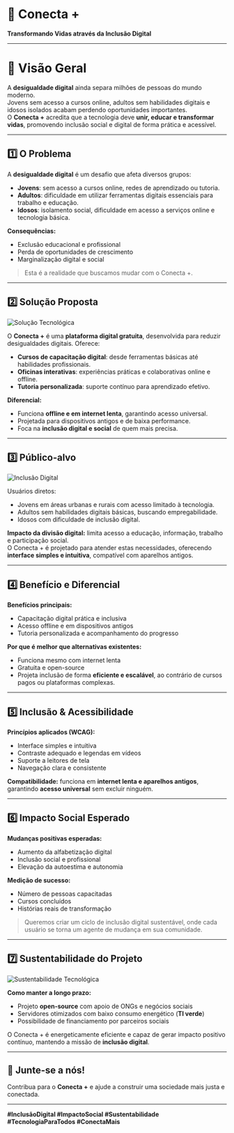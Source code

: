 # 🌟 Conecta +

**Transformando Vidas através da Inclusão Digital**  

---

# 📌 Visão Geral
A **desigualdade digital** ainda separa milhões de pessoas do mundo moderno.  
Jovens sem acesso a cursos online, adultos sem habilidades digitais e idosos isolados acabam perdendo oportunidades importantes.  
O **Conecta +** acredita que a tecnologia deve **unir, educar e transformar vidas**, promovendo inclusão social e digital de forma prática e acessível.

---

## 1️⃣ O Problema
 
A **desigualdade digital** é um desafio que afeta diversos grupos:  

- **Jovens**: sem acesso a cursos online, redes de aprendizado ou tutoria.  
- **Adultos**: dificuldade em utilizar ferramentas digitais essenciais para trabalho e educação.  
- **Idosos**: isolamento social, dificuldade em acesso a serviços online e tecnologia básica.  

**Consequências:**  
- Exclusão educacional e profissional  
- Perda de oportunidades de crescimento  
- Marginalização digital e social  

> Esta é a realidade que buscamos mudar com o Conecta +.

---

## 2️⃣ Solução Proposta
![Solução Tecnológica](https://images.unsplash.com/photo-1521791136064-7986c2920216?crop=entropy&cs=tinysrgb&fit=max&fm=jpg&q=80&w=1080)  

O **Conecta +** é uma **plataforma digital gratuita**, desenvolvida para reduzir desigualdades digitais. Oferece:  

- **Cursos de capacitação digital**: desde ferramentas básicas até habilidades profissionais.  
- **Oficinas interativas**: experiências práticas e colaborativas online e offline.  
- **Tutoria personalizada**: suporte contínuo para aprendizado efetivo.  

**Diferencial:**  
- Funciona **offline e em internet lenta**, garantindo acesso universal.  
- Projetada para dispositivos antigos e de baixa performance.  
- Foca na **inclusão digital e social** de quem mais precisa.

---

## 3️⃣ Público-alvo
![Inclusão Digital](https://images.unsplash.com/photo-1504384308090-c894fdcc538d?crop=entropy&cs=tinysrgb&fit=max&fm=jpg&q=80&w=1080)  

Usuários diretos:  

- Jovens em áreas urbanas e rurais com acesso limitado à tecnologia.  
- Adultos sem habilidades digitais básicas, buscando empregabilidade.  
- Idosos com dificuldade de inclusão digital.  

**Impacto da divisão digital:** limita acesso a educação, informação, trabalho e participação social.  
O Conecta + é projetado para atender estas necessidades, oferecendo **interface simples e intuitiva**, compatível com aparelhos antigos.

---

## 4️⃣ Benefício e Diferencial
  
**Benefícios principais:**  
- Capacitação digital prática e inclusiva  
- Acesso offline e em dispositivos antigos  
- Tutoria personalizada e acompanhamento do progresso  

**Por que é melhor que alternativas existentes:**  
- Funciona mesmo com internet lenta  
- Gratuita e open-source  
- Projeta inclusão de forma **eficiente e escalável**, ao contrário de cursos pagos ou plataformas complexas.

---

## 5️⃣ Inclusão & Acessibilidade

**Princípios aplicados (WCAG):**  
- Interface simples e intuitiva  
- Contraste adequado e legendas em vídeos  
- Suporte a leitores de tela  
- Navegação clara e consistente  

**Compatibilidade:** funciona em **internet lenta e aparelhos antigos**, garantindo **acesso universal** sem excluir ninguém.

---

## 6️⃣ Impacto Social Esperado

**Mudanças positivas esperadas:**  
- Aumento da alfabetização digital  
- Inclusão social e profissional  
- Elevação da autoestima e autonomia  

**Medição de sucesso:**  
- Número de pessoas capacitadas  
- Cursos concluídos  
- Histórias reais de transformação  

> Queremos criar um ciclo de inclusão digital sustentável, onde cada usuário se torna um agente de mudança em sua comunidade.

---

## 7️⃣ Sustentabilidade do Projeto
![Sustentabilidade Tecnológica](https://images.unsplash.com/photo-1503387762-592deb58ef4e?crop=entropy&cs=tinysrgb&fit=max&fm=jpg&q=80&w=1080)  

**Como manter a longo prazo:**  
- Projeto **open-source** com apoio de ONGs e negócios sociais  
- Servidores otimizados com baixo consumo energético (**TI verde**)  
- Possibilidade de financiamento por parceiros sociais  

O Conecta + é energeticamente eficiente e capaz de gerar impacto positivo contínuo, mantendo a missão de **inclusão digital**.

---

## 🤝 Junte-se a nós!
Contribua para o **Conecta +** e ajude a construir uma sociedade mais justa e conectada.

---

**#InclusãoDigital #ImpactoSocial #Sustentabilidade #TecnologiaParaTodos #ConectaMais**
